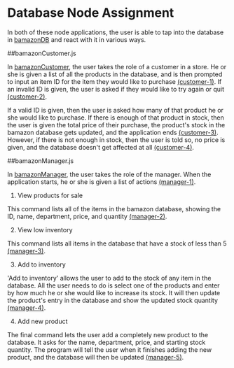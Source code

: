 # Database Node Assignment

In both of these node applications, the user is able to tap into the database in [bamazonDB](bamazonDB.sql) and react with it in various ways.

##bamazonCustomer.js

In [bamazonCustomer](bamazonCustomer.js), the user takes the role of a customer in a store. He or she is given a list of all the products in the database, and is then prompted to input an item ID for the item they would like to purchase [(customer-1)](images/customer-1.PNG). If an invalid ID is given, the user is asked if they would like to try again or quit [(customer-2)](images/customer-2.PNG).

If a valid ID is given, then the user is asked how many of that product he or she would like to purchase. If there is enough of that product in stock, then the user is given the total price of their purchase, the product's stock in the bamazon database gets updated, and the application ends [(customer-3)](images/customer-3.PNG). However, if there is not enough in stock, then the user is told so, no price is given, and the database doesn't get affected at all [(customer-4)](images/customer-4.PNG).


##bamazonManager.js

In [bamazonManager](bamazonManager.js), the user takes the role of the manager. When the application starts, he or she is given a list of actions [(manager-1)](images/manager-1.PNG). 

1. View products for sale

This command lists all of the items in the bamazon database, showing the ID, name, department, price, and quantity [(manager-2)](images/manager-2.PNG).

2. View low inventory

This command lists all items in the database that have a stock of less than 5 [(manager-3)](images/manager-3.PNG).

3. Add to inventory

'Add to inventory' allows the user to add to the stock of any item in the database. All the user needs to do is select one of the products and enter by how much he or she would like to increase its stock. It will then update the product's entry in the database and show the updated stock quantity [(manager-4)](images/manager-4.PNG).

4. Add new product

The final command lets the user add a completely new product to the database. It asks for the name, department, price, and starting stock quantity. The program will tell the user when it finishes adding the new product, and the database will then be updated [(manager-5)](images/manager-5.PNG).
